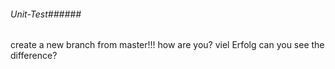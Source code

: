 ###### Unit-Test######
create a new branch from master!!!
how are you?
viel Erfolg
can you see the difference?